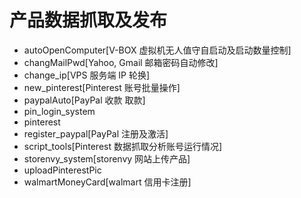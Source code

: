 # 产品数据抓取及发布
+ autoOpenComputer[V-BOX 虚拟机无人值守自启动及启动数量控制]
+ changMailPwd[Yahoo, Gmail 邮箱密码自动修改]
+ change_ip[VPS 服务端 IP 轮换]
+ new_pinterest[Pinterest 账号批量操作]
+ paypalAuto[PayPal 收款 取款]
+ pin_login_system
+ pinterest
+ register_paypal[PayPal 注册及激活]
+ script_tools[Pinterest 数据抓取分析账号运行情况]
+ storenvy_system[storenvy 网站上传产品]
+ uploadPinterestPic
+ walmartMoneyCard[walmart 信用卡注册]
